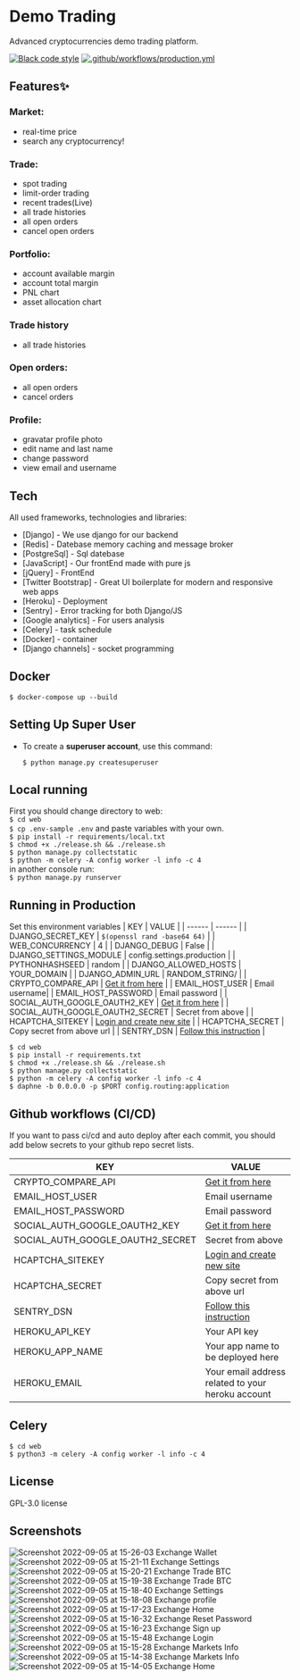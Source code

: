 # Demo Trading

Advanced cryptocurrencies demo trading platform.

[![Black code style](https://img.shields.io/badge/code%20style-black-000000.svg)](https://github.com/ambv/black)
[![.github/workflows/production.yml](https://github.com/mohamadkhalaj/Demo-TradingPlatform/actions/workflows/production.yml/badge.svg)](https://github.com/mohamadkhalaj/Demo-TradingPlatform/actions/workflows/production.yml)

## Features✨

### Market:
- real-time price
- search any cryptocurrency!

### Trade:
- spot trading
- limit-order trading
- recent trades(Live)
- all trade histories
- all open orders
- cancel open orders

### Portfolio:
- account available margin
- account total margin
- PNL chart
- asset allocation chart

### Trade history
- all trade histories

### Open orders:
- all open orders
- cancel orders

### Profile:
- gravatar profile photo
- edit name and last name
- change password
- view email and username

## Tech

All used frameworks, technologies and libraries:

- [Django] - We use django for our backend
- [Redis] - Datebase memory caching and message broker
- [PostgreSql] - Sql datebase
- [JavaScript] - Our frontEnd made with pure js
- [jQuery] - FrontEnd
- [Twitter Bootstrap] - Great UI boilerplate for modern and responsive web apps
- [Heroku] - Deployment
- [Sentry] - Error tracking for both Django/JS
- [Google analytics] - For users analysis
- [Celery] - task schedule
- [Docker] - container
- [Django channels] - socket programming

## Docker

`$ docker-compose up --build`

## Setting Up Super User

-   To create a **superuser account**, use this command:

        $ python manage.py createsuperuser

## Local running
First you should change directory to web:</br>
```$ cd web```</br>
```$ cp .env-sample .env``` and paste variables with your own.</br>
```$ pip install -r requirements/local.txt```</br>
```$ chmod +x ./release.sh && ./release.sh```</br>
```$ python manage.py collectstatic```</br>
```$ python -m celery -A config worker -l info -c 4```</br>
in another console run:</br>
```$ python manage.py runserver```</br>

## Running in Production

Set this environment variables
| KEY | VALUE |
| ------ | ------ |
| DJANGO_SECRET_KEY | ```$(openssl rand -base64 64)``` |
| WEB_CONCURRENCY | 4 |
| DJANGO_DEBUG | False |
| DJANGO_SETTINGS_MODULE | config.settings.production |
| PYTHONHASHSEED | random |
| DJANGO_ALLOWED_HOSTS | YOUR_DOMAIN |
| DJANGO_ADMIN_URL | RANDOM_STRING/ |
| CRYPTO_COMPARE_API | [Get it from here](https://min-api.cryptocompare.com/) |
| EMAIL_HOST_USER | Email username|
| EMAIL_HOST_PASSWORD | Email password |
| SOCIAL_AUTH_GOOGLE_OAUTH2_KEY | [Get it from here](https://developers.google.com/identity/protocols/oauth2) |
| SOCIAL_AUTH_GOOGLE_OAUTH2_SECRET | Secret from above |
| HCAPTCHA_SITEKEY | [Login and create new site](https://dashboard.hcaptcha.com/overview) |
| HCAPTCHA_SECRET | Copy secret from above url |
| SENTRY_DSN | [Follow this instruction](https://docs.sentry.io/platforms/python/guides/django/) |

```
$ cd web
$ pip install -r requirements.txt
$ chmod +x ./release.sh && ./release.sh
$ python manage.py collectstatic
$ python -m celery -A config worker -l info -c 4
$ daphne -b 0.0.0.0 -p $PORT config.routing:application
```

## Github workflows (CI/CD)

If you want to pass ci/cd and auto deploy after each commit, you should add below secrets to your github repo secret lists.

| KEY | VALUE |
| ------ | ------ |
| CRYPTO_COMPARE_API | [Get it from here](https://min-api.cryptocompare.com/) |
| EMAIL_HOST_USER | Email username|
| EMAIL_HOST_PASSWORD | Email password |
| SOCIAL_AUTH_GOOGLE_OAUTH2_KEY | [Get it from here](https://developers.google.com/identity/protocols/oauth2) |
| SOCIAL_AUTH_GOOGLE_OAUTH2_SECRET | Secret from above |
| HCAPTCHA_SITEKEY | [Login and create new site](https://dashboard.hcaptcha.com/overview) |
| HCAPTCHA_SECRET | Copy secret from above url |
| SENTRY_DSN | [Follow this instruction](https://docs.sentry.io/platforms/python/guides/django/) |
| HEROKU_API_KEY | Your API key |
| HEROKU_APP_NAME | Your app name to be deployed here |
| HEROKU_EMAIL | Your email address related to your heroku account |

## Celery
```
$ cd web
$ python3 -m celery -A config worker -l info -c 4
```

## License

GPL-3.0 license

## Screenshots
![Screenshot 2022-09-05 at 15-26-03 Exchange Wallet](https://user-images.githubusercontent.com/62938359/188433585-8ab502a4-94f9-48a6-871c-6c42f848e612.png)
![Screenshot 2022-09-05 at 15-21-11 Exchange Settings](https://user-images.githubusercontent.com/62938359/188433609-c297c02b-aefa-4bcb-aa79-3e0e6f8e3658.png)
![Screenshot 2022-09-05 at 15-20-21 Exchange Trade BTC](https://user-images.githubusercontent.com/62938359/188433615-863f84b1-c8ac-491d-9bea-94b43bc94058.png)
![Screenshot 2022-09-05 at 15-19-38 Exchange Trade BTC](https://user-images.githubusercontent.com/62938359/188433624-d67e728f-4496-4ad1-bf7a-c6802389ea61.png)
![Screenshot 2022-09-05 at 15-18-40 Exchange Settings](https://user-images.githubusercontent.com/62938359/188433635-ee435b93-0113-40b8-af66-450dc6ae96cf.png)
![Screenshot 2022-09-05 at 15-18-08 Exchange profile](https://user-images.githubusercontent.com/62938359/188433646-daaeb262-20cb-4280-ba07-c3378750c183.png)
![Screenshot 2022-09-05 at 15-17-23 Exchange Home](https://user-images.githubusercontent.com/62938359/188433651-6833302d-36e6-438d-a7ef-a4d98298e2e7.png)
![Screenshot 2022-09-05 at 15-16-32 Exchange Reset Password](https://user-images.githubusercontent.com/62938359/188433671-9d6a0fb2-649c-4882-a78a-77355d7765be.png)
![Screenshot 2022-09-05 at 15-16-23 Exchange Sign up](https://user-images.githubusercontent.com/62938359/188433676-aad84479-6689-4fdb-9ce9-208c7b764ce4.png)
![Screenshot 2022-09-05 at 15-15-48 Exchange Login](https://user-images.githubusercontent.com/62938359/188433681-3310b522-02ad-4eee-a17a-a5025073407d.png)
![Screenshot 2022-09-05 at 15-15-28 Exchange Markets Info](https://user-images.githubusercontent.com/62938359/188433687-fe7ea394-921e-43e9-b226-b95bf089e797.png)
![Screenshot 2022-09-05 at 15-14-38 Exchange Markets Info](https://user-images.githubusercontent.com/62938359/188433707-d39949f0-af1c-48f3-9f54-6f391f120c4c.png)
![Screenshot 2022-09-05 at 15-14-05 Exchange Home](https://user-images.githubusercontent.com/62938359/188433717-d9ccf572-cbaf-4640-988a-6c6df087faa2.png)

